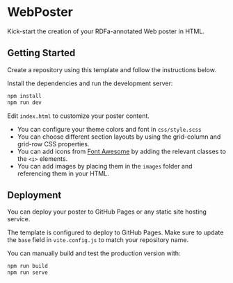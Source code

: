 # WebPoster

Kick-start the creation of your RDFa-annotated Web poster in HTML.

## Getting Started

Create a repository using this template and follow the instructions below.

Install the dependencies and run the development server:

```bash
npm install
npm run dev
```

Edit `index.html` to customize your poster content.
- You can configure your theme colors and font in `css/style.scss`
- You can choose different section layouts by using the grid-column and grid-row CSS properties.
- You can add icons from [Font Awesome](https://fontawesome.com/icons) by adding the relevant classes to the `<i>` elements.
- You can add images by placing them in the `images` folder and referencing them in your HTML.

## Deployment

You can deploy your poster to GitHub Pages or any static site hosting service.

The template is configured to deploy to GitHub Pages.
Make sure to update the `base` field in `vite.config.js` to match your repository name.

You can manually build and test the production version with:

```bash
npm run build
npm run serve
```
